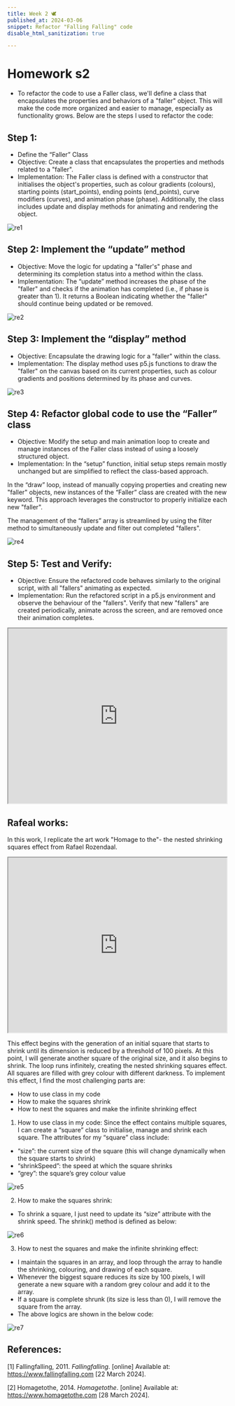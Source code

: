 ```yaml
---
title: Week 2 🕊
published_at: 2024-03-06
snippet: Refactor "Falling Falling" code
disable_html_sanitization: true

---
```


# Homework s2

- To refactor the code to use a Faller class, we'll define a class that encapsulates the properties and behaviors of a "faller" object. This will make the code more organized and easier to manage, especially as functionality grows. Below are the steps I used to refactor the code:
## Step 1:
-  Define the “Faller” Class
-	Objective: Create a class that encapsulates the properties and methods related to a "faller".
-	Implementation: The Faller class is defined with a constructor that initialises the object's properties, such as colour gradients (colours), starting points (start_points), ending points (end_points), curve modifiers (curves), and animation phase (phase). Additionally, the class includes update and display methods for animating and rendering the object.

![re1](/23/re1.png)

## Step 2: Implement the “update” method
-	Objective: Move the logic for updating a "faller's" phase and determining its completion status into a method within the class.
-	Implementation: The “update” method increases the phase of the "faller" and checks if the animation has completed (i.e., if phase is greater than 1). It returns a Boolean indicating whether the "faller" should continue being updated or be removed.

![re2](/23/re2.png)

## Step 3: Implement the “display” method
-	Objective: Encapsulate the drawing logic for a "faller" within the class.
-	Implementation: The display method uses p5.js functions to draw the "faller" on the canvas based on its current properties, such as colour gradients and positions determined by its phase and curves.

![re3](/23/re3.png)

## Step 4: Refactor global code to use the “Faller” class 
-	Objective: Modify the setup and main animation loop to create and manage instances of the Faller class instead of using a loosely structured object.
-	Implementation:
In the “setup” function, initial setup steps remain mostly unchanged but are simplified to reflect the class-based approach.

In the “draw” loop, instead of manually copying properties and creating new "faller" objects, new instances of the “Faller” class are created with the new keyword. This approach leverages the constructor to properly initialize each new "faller".

The management of the “fallers” array is streamlined by using the filter method to simultaneously update and filter out completed "fallers".

![re4](/23/re4.png)

## Step 5: Test and Verify:
-	Objective: Ensure the refactored code behaves similarly to the original script, with all "fallers" animating as expected.
-	Implementation: Run the refactored script in a p5.js environment and observe the behaviour of the "fallers". Verify that new "fallers" are created periodically, animate across the screen, and are removed once their animation completes.

<iframe src="https://editor.p5js.org/Lily-02/full/8uCwPQU-W" width="500" height="400"><width="500" height="400"></iframe>

## Rafeal works:

In this work, I replicate the art work "Homage to the"- the nested shrinking squares effect from Rafael Rozendaal.

<iframe src="https://editor.p5js.org/Lily-02/full/BK0KFA8sS" width="500" height="400"></iframe>

 This effect begins with the generation of an initial square that starts to shrink until its dimension is reduced by a threshold of 100 pixels. At this point, I will generate another square of the original size, and it also begins to shrink. The loop runs infinitely, creating the nested shrinking squares effect. All squares are filled with grey colour with different darkness.
To implement this effect, I find the most challenging parts are:
-	How to use class in my code
-	How to make the squares shrink
-	How to nest the squares and make the infinite shrinking effect

1.	How to use class in my code:
Since the effect contains multiple squares, I can create a “square” class to initialise, manage and shrink each square. The attributes for my “square” class include: 
-	“size”: the current size of the square (this will change dynamically when the square starts to shrink)
-	“shrinkSpeed”: the speed at which the square shrinks 
-	“grey”: the square’s grey colour value

![re5](/23/re5.png)

2.	How to make the squares shrink:
-	To shrink a square, I just need to update its “size” attribute with the shrink speed. The shrink() method is defined as below:

![re6](/23/re6.png)

3.	How to nest the squares and make the infinite shrinking effect:
-	I maintain the squares in an array, and loop through the array to handle the shrinking, colouring, and drawing of each square.
-	Whenever the biggest square reduces its size by 100 pixels, I will generate a new square with a random grey colour and add it to the array.
-	If a square is complete shrunk (its size is less than 0), I will remove the square from the array.
-	The above logics are shown in the below code:

![re7](/23/re7.png)

## References:

[1] Fallingfalling, 2011. *Fallingfalling*. [online] Available at: <https://www.fallingfalling.com> [22 March 2024].

[2] Homagetothe, 2014. *Homagetothe*. [online] Available at: <https://www.homagetothe.com> [28 March 2024].